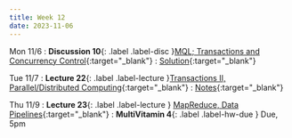 ```yaml
---
title: Week 12
date: 2023-11-06
---
```


Mon 11/6
: **Discussion 10**{: .label .label-disc }[MQL; Transactions and Concurrency Control](https://drive.google.com/file/d/1wZVgj5sIEdaiyyqDgJx6hkzI2Rrkof-d/view?usp=sharing){:target="\_blank"}
  : [Solution](https://drive.google.com/file/d/1H7l-qltLOwk5cdf7_BOwLopKgu3jN_59/view?usp=drive_link){:target="\_blank"}

Tue 11/7
: **Lecture 22**{: .label .label-lecture }[Transactions II, Parallel/Distributed Computing](https://docs.google.com/presentation/d/1ByLSYNqtw1uVychEq498Su_0MeqbULIwugWPNwsuAhI/edit?usp=sharing){:target="\_blank"}
  : [Notes](https://drive.google.com/file/d/1dXakAhwxj_l6ijvgaM9GlTU53bX6DLfO/view?usp=drive_link){:target="\_blank"}

Thu 11/9
: **Lecture 23**{: .label .label-lecture } [MapReduce, Data Pipelines](https://docs.google.com/presentation/d/1yTX08cnIyS42aoN-ZF_YvTg9QNG5FhbRukfucGZrN9A/edit?usp=sharing){:target="\_blank"}
: **MultiVitamin 4**{: .label .label-hw-due } Due, 5pm
